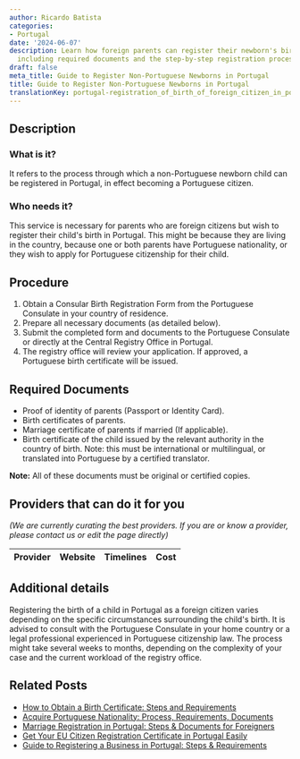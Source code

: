 ```yaml
---
author: Ricardo Batista
categories:
- Portugal
date: '2024-06-07'
description: Learn how foreign parents can register their newborn's birth in Portugal,
  including required documents and the step-by-step registration process.
draft: false
meta_title: Guide to Register Non-Portuguese Newborns in Portugal
title: Guide to Register Non-Portuguese Newborns in Portugal
translationKey: portugal-registration_of_birth_of_foreign_citizen_in_portugal
---
```


## Description
### What is it?
It refers to the process through which a non-Portuguese newborn child can be registered in Portugal, in effect becoming a Portuguese citizen.
### Who needs it?
This service is necessary for parents who are foreign citizens but wish to register their child's birth in Portugal. This might be because they are living in the country, because one or both parents have Portuguese nationality, or they wish to apply for Portuguese citizenship for their child. 

## Procedure
1. Obtain a Consular Birth Registration Form from the Portuguese Consulate in your country of residence.
2. Prepare all necessary documents (as detailed below).
3. Submit the completed form and documents to the Portuguese Consulate or directly at the Central Registry Office in Portugal.
4. The registry office will review your application. If approved, a Portuguese birth certificate will be issued.

## Required Documents
- Proof of identity of parents (Passport or Identity Card).
- Birth certificates of parents.
- Marriage certificate of parents if married (If applicable).
- Birth certificate of the child issued by the relevant authority in the country of birth. Note: this must be international or multilingual, or translated into Portuguese by a certified translator.

**Note:** All of these documents must be original or certified copies.

## Providers that can do it for you

_(We are currently curating the best providers. If you are or know a provider, please contact us or edit the page directly)_

| Provider        |     Website     |     Timelines    |       Cost      |
| :-------------: | :-------------: |  :-------------: | :-------------: |

## Additional details
Registering the birth of a child in Portugal as a foreign citizen varies depending on the specific circumstances surrounding the child's birth. It is advised to consult with the Portuguese Consulate in your home country or a legal professional experienced in Portuguese citizenship law. The process might take several weeks to months, depending on the complexity of your case and the current workload of the registry office.


## Related Posts

- [How to Obtain a Birth Certificate: Steps and Requirements](https://tramitit.com/guides/portugal/request_for_birth_certificate/)
- [Acquire Portuguese Nationality: Process, Requirements, Documents](https://tramitit.com/guides/portugal/request_for_portuguese_nationality/)
- [Marriage Registration in Portugal: Steps & Documents for Foreigners](https://tramitit.com/guides/portugal/registration_of_marriage_of_foreign_citizen_in_portugal/)
- [Get Your EU Citizen Registration Certificate in Portugal Easily](https://tramitit.com/guides/portugal/request_for_registration_certificate_for_eu_citizen/)
- [Guide to Registering a Business in Portugal: Steps & Requirements](https://tramitit.com/guides/portugal/request_for_business_registration/)